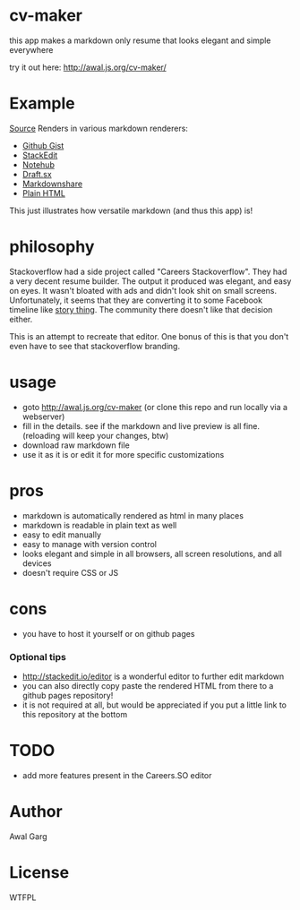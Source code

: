 # cv-maker

this app makes a markdown only resume that looks elegant and simple everywhere

try it out here: http://awal.js.org/cv-maker/

# Example

[Source](https://gist.githubusercontent.com/awalGarg/a8e97b27b249f2c94f8e/raw/09e63fd69f2288cd631a492d392e8d114af7a432/res.md)
Renders in various markdown renderers:
- [Github Gist](https://gist.github.com/awalGarg/a8e97b27b249f2c94f8e)
- [StackEdit](https://stackedit.io/viewer#!url=https://gist.githubusercontent.com/awalGarg/a8e97b27b249f2c94f8e/raw/09e63fd69f2288cd631a492d392e8d114af7a432/res.md)
- [Notehub](https://notehub.org/tvpb6)
- [Draft.sx](http://draft.sx/a8e97b27b249f2c94f8e)
- [Markdownshare](https://markdownshare.com/view/6dfe5d69-36f7-4708-b9b8-d3ce7ffc1b77)
- [Plain HTML](http://output.jsbin.com/gufitahisa)

This just illustrates how versatile markdown (and thus this app) is!

# philosophy

Stackoverflow had a side project called "Careers Stackoverflow". They had a very decent resume builder. The output it produced was elegant, and easy on eyes. It wasn't bloated with ads and didn't look shit on small screens. Unfortunately, it seems that they are converting it to some Facebook timeline like [story thing](http://meta.stackoverflow.com/questions/313960/introducing-the-developer-story). The community there doesn't like that decision either.

This is an attempt to recreate that editor. One bonus of this is that you don't even have to see that stackoverflow branding.

# usage

- goto http://awal.js.org/cv-maker (or clone this repo and run locally via a webserver)
- fill in the details. see if the markdown and live preview is all fine. (reloading will keep your changes, btw)
- download raw markdown file
- use it as it is or edit it for more specific customizations

# pros

- markdown is automatically rendered as html in many places
- markdown is readable in plain text as well
- easy to edit manually
- easy to manage with version control
- looks elegant and simple in all browsers, all screen resolutions, and all devices
- doesn't require CSS or JS

# cons

- you have to host it yourself or on github pages

### Optional tips
- http://stackedit.io/editor is a wonderful editor to further edit markdown
- you can also directly copy paste the rendered HTML from there to a github pages repository!
- it is not required at all, but would be appreciated if you put a little link to this repository at the bottom

# TODO
- add more features present in the Careers.SO editor

# Author
Awal Garg

# License
WTFPL
